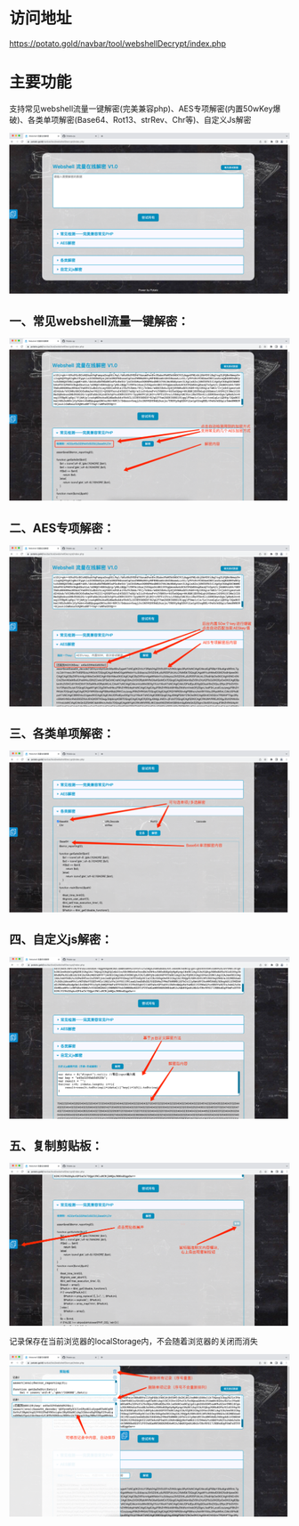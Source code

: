 # 访问地址
https://potato.gold/navbar/tool/webshellDecrypt/index.php

# 主要功能
支持常见webshell流量一键解密(完美兼容php)、AES专项解密(内置50wKey爆破)、各类单项解密(Base64、Rot13、strRev、Chr等)、自定义Js解密

![image](/img/main.png)

## 一、常见webshell流量一键解密：
![image](/img/1.png)

## 二、AES专项解密：
![image](/img/2.png)

## 三、各类单项解密：
![image](/img/3.png)

## 四、自定义js解密：
![image](/img/4.png)

## 五、复制剪贴板：
![image](/img/5.png)

记录保存在当前浏览器的localStorage内，不会随着浏览器的关闭而消失

![image](/img/6.png)